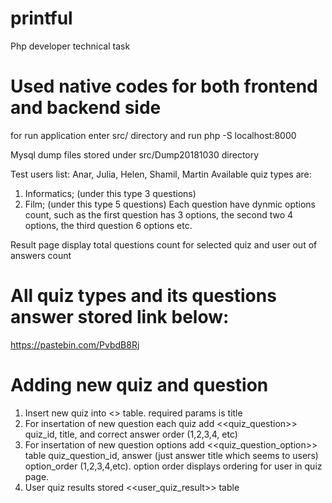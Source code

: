 # printful
Php developer technical task

# Used native codes for both frontend and backend side

for run application enter src/ directory and run php -S localhost:8000

Mysql dump files stored under src/Dump20181030 directory

Test users list:
  Anar,
  Julia,
  Helen,
  Shamil,
  Martin
Available quiz types are:
  1) Informatics; (under this type 3 questions)
  2) Film; (under this type 5 questions)
Each question have dynmic options count, such as the first question has 3 options, the second two 4 options, the third question 6 options etc.


Result page display  total questions count for selected quiz and user out of answers count

# All quiz types and its questions answer stored link below: 

https://pastebin.com/PvbdB8Rj


# Adding new quiz and question


1) Insert new quiz into <<quiz>> table. required params is title
2) For insertation of new question each quiz add <<quiz_question>> quiz_id, title, and correct answer order (1,2,3,4, etc)
3) For insertation of new question options add <<quiz_question_option>> table quiz_question_id, answer (just answer title which seems to users) option_order (1,2,3,4,etc). option order displays ordering for user in quiz page.
4) User quiz results stored <<user_quiz_result>> table 


